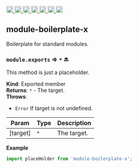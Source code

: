<a
  href="https://travis-ci.org/Xotic750/module-boilerplate-x"
  title="Travis status">
<img
  src="https://travis-ci.org/Xotic750/module-boilerplate-x.svg?branch=master"
  alt="Travis status" height="18">
</a>
<a
  href="https://david-dm.org/Xotic750/module-boilerplate-x"
  title="Dependency status">
<img src="https://david-dm.org/Xotic750/module-boilerplate-x/status.svg"
  alt="Dependency status" height="18"/>
</a>
<a
  href="https://david-dm.org/Xotic750/module-boilerplate-x?type=dev"
  title="devDependency status">
<img src="https://david-dm.org/Xotic750/module-boilerplate-x/dev-status.svg"
  alt="devDependency status" height="18"/>
</a>
<a
  href="https://badge.fury.io/js/module-boilerplate-x"
  title="npm version">
<img src="https://badge.fury.io/js/module-boilerplate-x.svg"
  alt="npm version" height="18">
</a>
<a
  href="https://www.jsdelivr.com/package/npm/module-boilerplate-x"
  title="jsDelivr hits">
<img src="https://data.jsdelivr.com/v1/package/npm/module-boilerplate-x/badge?style=rounded"
  alt="jsDelivr hits" height="18">
</a>
<a
  href="https://bettercodehub.com/results/Xotic750/module-boilerplate-x"
  title="bettercodehub score">
<img src="https://bettercodehub.com/edge/badge/Xotic750/module-boilerplate-x?branch=master"
  alt="bettercodehub score" height="18">
</a>
<a
  href="https://coveralls.io/github/Xotic750/module-boilerplate-x?branch=master"
  title="Coverage Status">
<img src="https://coveralls.io/repos/github/Xotic750/module-boilerplate-x?/badge.svg?branch=master"
  alt="Coverage Status" height="18">
</a>

<a name="module_module-boilerplate-x"></a>

## module-boilerplate-x

Boilerplate for standard modules.

<a name="exp_module_module-boilerplate-x--module.exports"></a>

### `module.exports` ⇒ <code>\*</code> ⏏

This method is just a placeholder.

**Kind**: Exported member  
**Returns**: <code>\*</code> - The target.  
**Throws**:

- <code>Error</code> If target is not undefined.

| Param    | Type            | Description |
| -------- | --------------- | ----------- |
| [target] | <code>\*</code> | The target. |

**Example**

```js
import placeHolder from 'module-boilerplate-x';
```
